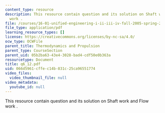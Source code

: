 ```yaml
---
content_type: resource
description: This resource contain question and its solution on Shaft work and Flow
  work .
file: /courses/16-01-unified-engineering-i-ii-iii-iv-fall-2005-spring-2006/066d5961cffec14b831c25ca96551774_q6_12.pdf
file_type: application/pdf
learning_resource_types: []
license: https://creativecommons.org/licenses/by-nc-sa/4.0/
ocw_type: OCWFile
parent_title: Thermodynamics and Propulsion
parent_type: CourseSection
parent_uid: 05b2ba63-43e4-3028-bad4-cdf50e0b363a
resourcetype: Document
title: q6_12.pdf
uid: 066d5961-cffe-c14b-831c-25ca96551774
video_files:
  video_thumbnail_file: null
video_metadata:
  youtube_id: null
---
```

This resource contain question and its solution on Shaft work and Flow work .